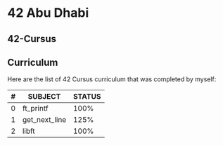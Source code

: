# 42 Abu Dhabi
## 42-Cursus

## Curriculum
Here are the list of 42 Cursus curriculum that was completed by myself:


| #   |    SUBJECT    | STATUS  |
| --- | ------------- | ------- |
|  0  |   ft_printf   |   100%  |
|  1  | get_next_line |   125%  |
|  2  |     libft     |   100%  |


